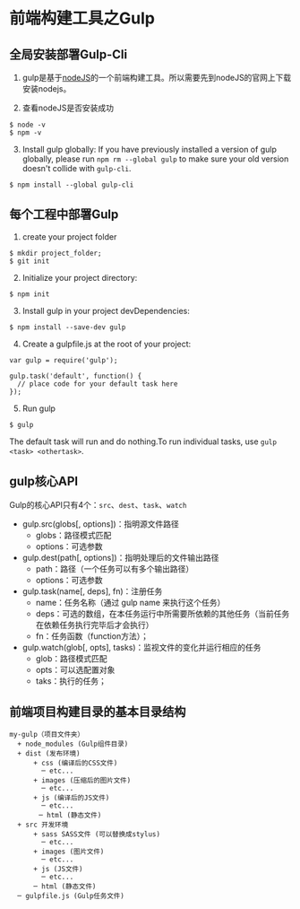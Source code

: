 # 前端构建工具之Gulp

## 全局安装部署Gulp-Cli
1. gulp是基于[nodeJS](https://nodejs.org/en/)的一个前端构建工具。所以需要先到nodeJS的官网上下载安装nodejs。

2. 查看nodeJS是否安装成功
```
$ node -v
$ npm -v
```
3. Install gulp globally:
If you have previously installed a version of gulp globally, please run `npm rm --global gulp` to make sure your old version doesn't collide with `gulp-cli`.
```
$ npm install --global gulp-cli
```
## 每个工程中部署Gulp
1. create your project folder
```
$ mkdir project_folder;
$ git init
```
2. Initialize your project directory:
```
$ npm init
```
3. Install gulp in your project devDependencies:
```
$ npm install --save-dev gulp
```
4. Create a gulpfile.js at the root of your project:
```
var gulp = require('gulp');

gulp.task('default', function() {
  // place code for your default task here
});
```
5. Run gulp
```
$ gulp
```
The default task will run and do nothing.To run individual tasks, use `gulp <task> <othertask>`.

## gulp核心API
Gulp的核心API只有4个：`src`、`dest`、`task`、`watch`
* gulp.src(globs\[, options])：指明源文件路径
  + globs：路径模式匹配
  + options：可选参数
* gulp.dest(path\[, options])：指明处理后的文件输出路径
  + path：路径（一个任务可以有多个输出路径）
  + options：可选参数
* gulp.task(name\[, deps], fn)：注册任务
  + name：任务名称（通过 gulp name 来执行这个任务）
  + deps：可选的数组，在本任务运行中所需要所依赖的其他任务（当前任务在依赖任务执行完毕后才会执行）
  + fn：任务函数（function方法）；
* gulp.watch(glob\[, opts], tasks)：监视文件的变化并运行相应的任务
  + glob：路径模式匹配
  + opts：可以选配置对象
  + taks：执行的任务；

## 前端项目构建目录的基本目录结构
```
my-gulp（项目文件夹）
  + node_modules (Gulp组件目录)
  + dist (发布环境)
      + css (编译后的CSS文件)
        ─ etc...
      + images (压缩后的图片文件)
        ─ etc...
      + js (编译后的JS文件)
        ─ etc...
　　    ─ html (静态文件)
  + src 开发环境
      + sass SASS文件 (可以替换成stylus)
        ─ etc...
      + images (图片文件)
        ─ etc...
      + js (JS文件)
        ─ etc...
      ─ html (静态文件)
  ─ gulpfile.js (Gulp任务文件)
```
